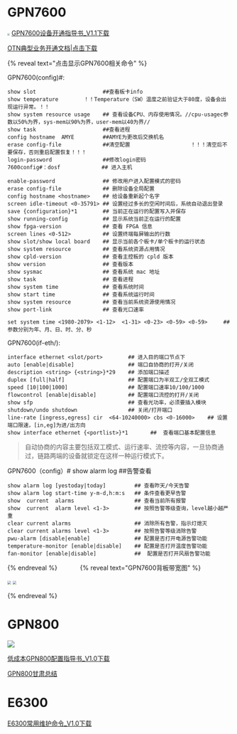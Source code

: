 # GPN7600

<img src="https://gitbook-pic-1301999062.cos.ap-beijing.myqcloud.com/FV1vJLtODzqbcGr.png" style="zoom: 33%;" />  [GPN7600设备开通指导书_V1.1下载](https://version-1301999062.cos.ap-beijing.myqcloud.com/GW%20GPN7600%E8%AE%BE%E5%A4%87%E5%BC%80%E9%80%9A%E6%8C%87%E5%AF%BC%E4%B9%A6%EF%BC%88V1.1%EF%BC%89.pdf)

[OTN典型业务开通文档|点击下载](https://version-1301999062.cos.ap-beijing.myqcloud.com/OTN%E5%85%B8%E5%9E%8B%E4%B8%9A%E5%8A%A1%E5%BC%80%E9%80%9A.pptx)

{% reveal text="点击显示GPN7600相关命令" %}

GPN7600(config)#:

```
show slot                     ##查看板卡info 
show temperature        ！！Temperature（SW）温度之前验证大于80度，设备会出现运行异常。！！ 
show system resource usage    ## 查看设备CPU、内存使用情况。//cpu-usagec参数以50%为界，sys-mem以90%为界，user-mem以40为界// 
show task                     ##查看进程 
config hostname  AMYE         ##AMYE为更改后交换机名 
erase config-file             ##清空配置                   ！！！清空后不要保存，否则重启配置恢复！！！
login-password                ##修改login密码 
7600config#：dosf             ## 进入主机
```

```
enable-password               ## 修改用户进入配置模式的密码 
erase config-file             ## 删除设备全局配置 
config hostname <hostname>    ## 给设备重新起个名字 
screen idle-timeout <0-35791> ## 设置经过多长的空闲时间后，系统自动退出登录 
save {configuration}*1        ## 当前正在运行的配置写入并保存 
show running-config           ## 显示系统当前正在运行的配置 
show fpga-version             ## 查看 FPGA 信息 
screen lines <0-512>          ## 设置终端每屏输出的行数 
show slot/show local board    ## 显示当前各个板卡/单个板卡的运行状态 
show system resource          ## 查看系统资源占用情况 
show cpld-version             ## 查看主控板的 cpld 版本 
show version                  ## 查看版本 
show sysmac                   ## 查看系统 mac 地址     
show task                     ## 查看进程 
show system time              ## 查看系统时间
show start time               ## 查看系统运行时间 
show system resource          ## 查看当前系统资源使用情况
show port-link                ## 查看光口速率
```

```
set system time <1980-2079> <1-12>  <1-31> <0-23> <0-59> <0-59>     ## 参数分别为年、月、日、时、分、秒
```

GPN7600(if-eth<slot>/<port>):

```
interface ethernet <slot/port>        ## 进入目的端口节点下
auto [enable|disable]                 ## 端口自协商的打开/关闭
description <string> {<string>}*29    ## 添加端口描述 
duplex [full|half]                    ## 配置端口为半双工/全双工模式
speed [10|100|1000]                   ## 配置端口速率10/100/1000
flowcontrol [enable|disable]          ## 配置端口流控的打开/关闭
show sfp                              ## 查看光功率，必须要插入模块
shutdown/undo shutdown                ## 关闭/打开端口
line-rate [ingress,egress] cir  <64-10240000> cbs <0-16000>    ## 设置端口限速，[in,eg]为进/出方向
show interface ethernet {<portlist>}*1       ##  查看端口基本配置信息
```

> 自动协商的内容主要包括双工模式、运行速率、流控等内容，一旦协商通过，链路两端的设备就锁定在这样一种运行模式下。

GPN7600（config）# show alarm log         ##告警查看

```
show alarm log [yestoday|today]         ## 查看昨天/今天告警
show alarm log start-time y-m-d,h:m:s   ## 条件查看更早告警
show  current  alarms                   ## 查看当前所有报警 
show  current  alarm level <1-3>        ## 按照告警等级查询，level越小越严重 
clear current alarms                    ## 消除所有告警，指示灯熄灭 
clear current alarms level <1-3>        ## 按照告警等级消除告警
pwu-alarm [disable|enable]              ## 配置是否打开电源告警功能  
temperature-monitor [enable|disable]    ## 配置是否打开温度告警功能  
fan-monitor [enable|disable]            ##  配置是否打开风扇告警功能
```

{% endreveal %}   &nbsp;&nbsp;&nbsp;&nbsp;&nbsp;&nbsp;&nbsp;&nbsp;&nbsp;&nbsp;&nbsp;&nbsp;{% reveal text="GPN7600背板带宽图" %}

<img src="https://version-1301999062.cos.ap-beijing.myqcloud.com/image.png" style="zoom:50%;" /> 

<img src="https://version-1301999062.cos.ap-beijing.myqcloud.com/0.png" style="zoom:49%;" /> 

{% endreveal %}

# GPN800

<img src="https://gitbook-pic-1301999062.cos.ap-beijing.myqcloud.com/%E5%B0%8F800.png"/> 

[低成本GPN800配置指导书_V1.0下载](https://version-1301999062.cos.ap-beijing.myqcloud.com/%E4%BD%8E%E6%88%90%E6%9C%ACGPN800%E9%85%8D%E7%BD%AE%E6%8C%87%E5%AF%BC%E4%B9%A6.docx)

[GPN800甘肃总结](https://version-1301999062.cos.ap-beijing.myqcloud.com/%E5%B0%8F800%E6%80%BB%E7%BB%93.docx)

# E6300

[E6300常用维护命令_V1.0下载](https://version-1301999062.cos.ap-beijing.myqcloud.com/E6300%E5%B8%B8%E7%94%A8%E7%BB%B4%E6%8A%A4%E5%91%BD%E4%BB%A4.doc)

